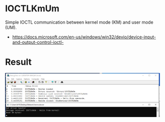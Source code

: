 # IOCTLKmUm

Simple IOCTL communication between kernel mode (KM) and user mode (UM).

- https://docs.microsoft.com/en-us/windows/win32/devio/device-input-and-output-control-ioctl-

# Result

![Result](result.png)
